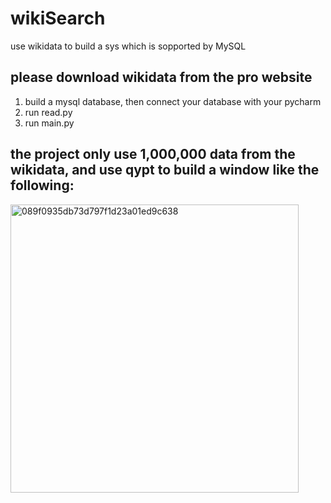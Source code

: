 # wikiSearch
use wikidata to build a sys which is sopported by MySQL

## please download wikidata from the pro website
1. build a mysql database, then connect your database with your pycharm
2. run read.py
3. run main.py
## the project only use 1,000,000 data from the wikidata, and use qypt to build a window like the following:
<img width="461" alt="089f0935db73d797f1d23a01ed9c638" src="https://user-images.githubusercontent.com/32896063/208240676-58fe45d7-024f-406c-9d26-72e9e28eda4e.png">


